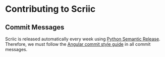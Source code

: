 # Contributing to Scriic

## Commit Messages

Scriic is released automatically every week using [Python Semantic Release][psr].
Therefore, we must follow the [Angular commit style guide][angular-commits] in
all commit messages.


[psr]: https://github.com/relekang/python-semantic-release/
[angular-commits]: https://github.com/angular/angular/blob/master/CONTRIBUTING.md#-commit-message-guidelines
